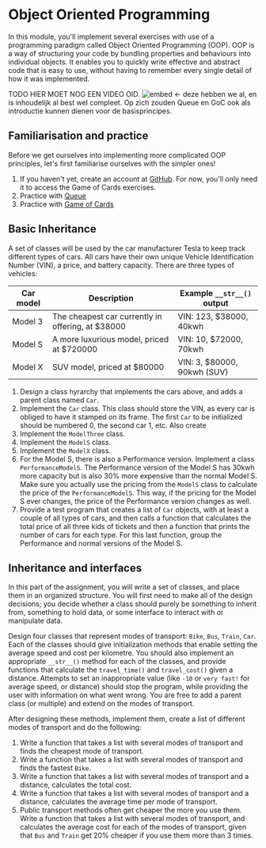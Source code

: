 # Object Oriented Programming

In this module, you'll implement several exercises with use of a programming paradigm called Object Oriented Programming (OOP). OOP is a way of structuring your code by bundling properties and behaviours into individual objects. It enables you to quickly write effective and abstract code that is easy to use, without having to remember every single detail of how it was implemented.

TODO HIER MOET NOG EEN VIDEO OID. ![embed](https://player.vimeo.com/video/372428821) <- deze hebben we al, en is inhoudelijk al best wel compleet. Op zich zouden Queue en GoC ook als introductie kunnen dienen voor de basisprincipes.

## Familiarisation and practice

Before we get ourselves into implementing more complicated OOP principles, let's first familiarise ourselves with the simpler ones!

1. If you haven't yet, create an account at [GitHub](https://github.com/join). For now, you'll only need it to access the Game of Cards exercises.
2. Practice with [Queue](https://lab.cs50.io/minprog/programmeren-2/2019/problems/queue/lab)
3. Practice with [Game of Cards](https://lab.cs50.io/minprog/programmeren-2/2019/problems/cards/lab)

## Basic Inheritance

A set of classes will be used by the car manufacturer Tesla to keep track different types of cars. All cars have their own unique Vehicle Identification Number (VIN), a price, and battery capacity. There are three types of vehicles:

| Car model | Description                                       | Example `__str__()` output  |
|-----------|---------------------------------------------------|-----------------------------|
| Model 3   | The cheapest car currently in offering, at $38000 | VIN: 123, $38000, 40kwh     |
| Model S   | A more luxurious model, priced at $720000         | VIN: 10, $72000, 70kwh      |
| Model X   | SUV model, priced at $80000                       | VIN: 3, $80000, 90kwh (SUV) |

1. Design a class hyrarchy that implements the cars above, and adds a parent class named `Car`.
2. Implement the `Car` class. This class should store the VIN, as every car is obliged to have it stamped on its frame. The first `Car` to be initialized should be numbered 0, the second car 1, etc. Also create
3. Implement the `ModelThree` class.
4. Implement the `ModelS` class.
5. Implement the `ModelX` class.  
6. For the Model S, there is also a Performance version. Implement a class `PerformanceModelS`. The Performance version of the Model S has 30kwh more capacity but is also 30% more expensive than the normal Model S. Make sure you actually use the pricing from the `ModelS` class to calculate the price of the `PerformanceModelS`. This way, if the pricing for the Model S ever changes, the price of the Performance version changes as well.
7. Provide a test program that creates a list of `Car` objects, with at least a couple of all types of cars, and then calls a function that calculates the total price of all three kids of tickets and then a function that prints the number of cars for each type. For this last function, group the Performance and normal versions of the Model S.

## Inheritance and interfaces

In this part of the assignment, you will write a set of classes, and place them in an organized structure. You will first need to make all of the design decisions; you decide whether a class should purely be something to inherit from, something to hold data, or some interface to interact with or manipulate data.

Design four classes that represent modes of transport: `Bike`, `Bus`, `Train`, `Car`. Each of the classes should give initialization methods that enable setting the average speed and cost per kilometre. You should also implement an appropriate `__str__()` method for each of the classes, and provide functions that calculate the `travel_time()` and `travel_cost()` given a distance. Attempts to set an inappropriate value (like `-10` or `very fast!` for average speed, or distance) should stop the program, while providing the user with information on what went wrong. You are free to add a parent class (or multiple) and extend on the modes of transport.

After designing these methods, implement them, create a list of different modes of transport and do the following:

1. Write a function that takes a list with several modes of transport and finds the cheapest mode of transport.
2. Write a function that takes a list with several modes of transport and finds the fastest `Bike`.
3. Write a function that takes a list with several modes of transport and a distance, calculates the total cost.
4. Write a function that takes a list with several modes of transport and a distance, calculates the average time per mode of transport.
5. Public transport methods often get cheaper the more you use them. Write a function that takes a list with several modes of transport, and calculates the average cost for each of the modes of transport, given that `Bus` and `Train` get 20% cheaper if you use them more than 3 times.
